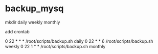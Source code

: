# backup_mysq

mkdir daily weekly monthly

add crontab 

0 22 * * * /root/scripts/backup.sh daily
0 22 * * 6 /root/scripts/backup.sh weekly
0 22 1 * * /root/scripts/backup.sh monthly
